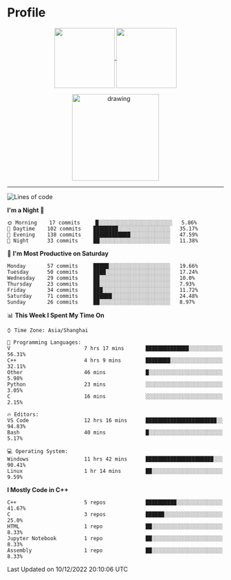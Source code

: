 # Profile

<p align="center">
  <a href="https://github.com/SourVoice">
    <img
      align="center"
      height="140em"
      src="https://github-readme-stats.vercel.app/api?username=SourVoice&show_icons=true&include_all_commits=true&count_private=true&theme=tokyonight"
    />
  </a>
  <a href="https://github.com/SourVoice">
    <img
      align="center"
      height="140em"
      src="https://github-readme-stats.vercel.app/api/top-langs/?username=SourVoice&show_icons=true&include_all_commits=true&count_private=true&layout=compact&theme=tokyonight"
    />
  </a>
</p>

<p align="center">
   <a href="https://github.com/SourVoice">
    <img
      align="center"
      height="202em"
      alt="drawing"
      src="https://activity-graph.herokuapp.com/graph?username=SourVoice&theme=react-dark"
    />
  </a>
</p>

---
<!--START_SECTION:waka-->
![Lines of code](https://img.shields.io/badge/From%20Hello%20World%20I%27ve%20Written-244%20Thousand%20lines%20of%20code-blue)

**I'm a Night 🦉** 

```text
🌞 Morning    17 commits     █░░░░░░░░░░░░░░░░░░░░░░░░   5.86% 
🌆 Daytime    102 commits    ████████░░░░░░░░░░░░░░░░░   35.17% 
🌃 Evening    138 commits    ████████████░░░░░░░░░░░░░   47.59% 
🌙 Night      33 commits     ██░░░░░░░░░░░░░░░░░░░░░░░   11.38%

```
📅 **I'm Most Productive on Saturday** 

```text
Monday       57 commits     █████░░░░░░░░░░░░░░░░░░░░   19.66% 
Tuesday      50 commits     ████░░░░░░░░░░░░░░░░░░░░░   17.24% 
Wednesday    29 commits     ██░░░░░░░░░░░░░░░░░░░░░░░   10.0% 
Thursday     23 commits     ██░░░░░░░░░░░░░░░░░░░░░░░   7.93% 
Friday       34 commits     ███░░░░░░░░░░░░░░░░░░░░░░   11.72% 
Saturday     71 commits     ██████░░░░░░░░░░░░░░░░░░░   24.48% 
Sunday       26 commits     ██░░░░░░░░░░░░░░░░░░░░░░░   8.97%

```


📊 **This Week I Spent My Time On** 

```text
⌚︎ Time Zone: Asia/Shanghai

💬 Programming Languages: 
V                        7 hrs 17 mins       ██████████████░░░░░░░░░░░   56.31% 
C++                      4 hrs 9 mins        ████████░░░░░░░░░░░░░░░░░   32.11% 
Other                    46 mins             █░░░░░░░░░░░░░░░░░░░░░░░░   5.98% 
Python                   23 mins             ░░░░░░░░░░░░░░░░░░░░░░░░░   3.05% 
C                        16 mins             ░░░░░░░░░░░░░░░░░░░░░░░░░   2.15%

🔥 Editors: 
VS Code                  12 hrs 16 mins      ███████████████████████░░   94.83% 
Bash                     40 mins             █░░░░░░░░░░░░░░░░░░░░░░░░   5.17%

💻 Operating System: 
Windows                  11 hrs 42 mins      ██████████████████████░░░   90.41% 
Linux                    1 hr 14 mins        ██░░░░░░░░░░░░░░░░░░░░░░░   9.59%

```

**I Mostly Code in C++** 

```text
C++                      5 repos             ██████████░░░░░░░░░░░░░░░   41.67% 
C                        3 repos             ██████░░░░░░░░░░░░░░░░░░░   25.0% 
HTML                     1 repo              ██░░░░░░░░░░░░░░░░░░░░░░░   8.33% 
Jupyter Notebook         1 repo              ██░░░░░░░░░░░░░░░░░░░░░░░   8.33% 
Assembly                 1 repo              ██░░░░░░░░░░░░░░░░░░░░░░░   8.33%

```



 Last Updated on 10/12/2022 20:10:06 UTC
<!--END_SECTION:waka-->
